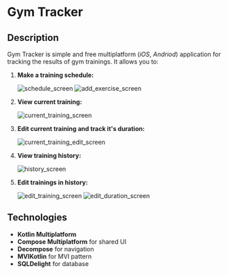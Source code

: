 # Gym Tracker

## Description

Gym Tracker is simple and free multiplatform (*iOS*, *Andriod*) application for tracking the results of gym trainings. It allows you to:

1. **Make a training schedule:**

   ![schedule_screen](screenshots/schedule_screen.jpg)
   ![add_exercise_screen](screenshots/add_exercise_screen.jpg)

2. **View current training:**

   ![current_training_screen](screenshots/current_training_screen.jpg)

3. **Edit current training and track it's duration:**

   ![current_training_edit_screen](screenshots/current_training_edit_screen.jpg)

4. **View training history:**

   ![history_screen](screenshots/history_screen.jpg)

5. **Edit trainings in history:**

   ![edit_training_screen](screenshots/edit_training_screen.jpg)
   ![edit_duration_screen](screenshots/edit_duration_screen.jpg)

## Technologies

* **Kotlin Multiplatform**
* **Compose Multiplatform** for shared UI
* **Decompose** for navigation
* **MVIKotlin** for MVI pattern
* **SQLDelight** for database